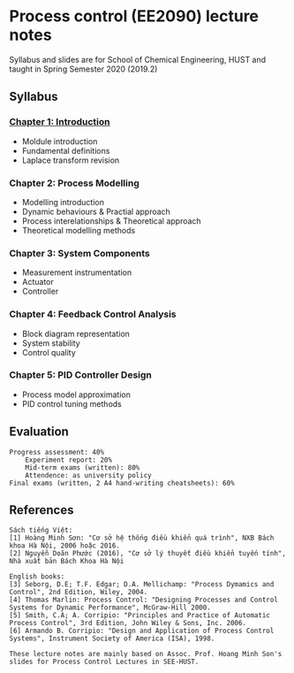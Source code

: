 # Process control (EE2090) lecture notes
Syllabus and slides are for School of Chemical Engineering, HUST and taught in Spring Semester 2020 (2019.2)

[comment]: <> (# Chú ý: sinh viên được sử dụng tài liệu là 2 tờ A4 viết tay khi làm bài thi cuối kỳ. **Không được sử dụng tài liệu photo, nếu sử dụng sẽ bị thu bài làm và mời ra khỏi phòng thi!**)

<!---
## Nội dung ôn tập cuối kỳ: 
**(Không sử dụng tài liệu khi thi cuối kỳ. Tuy nhiên sinh viên có thể chuẩn bị 2 tờ A4 viết tay (không sử dụng tài liệu photo), nếu được sử dụng khi làm bài sẽ có thông báo sau)**
* Chương 1: 
    * Nhận biết các biến quá trình
    * Hiểu và phân tích lưu đồ P&ID
* Chương 2:
    * Viết phương trình động học
* Chương 2 & 3:
    * Xác định hàm truyền đạt của đối tượng, hàm truyền đạt của van và thiết bị đo
    * Kiểu tác động của van (van đóng an toàn, mở an toàn)
* Chương 4:git
    * Sơ đồ khối của hệ điều khiển phản hồi với đầy đủ các thành phần (kết hợp với nội dung chương 3)
    * Khảo sát tính ổn định của hệ thống
* Chương 5:
    * Cấu trúc của bộ điều khiển P, PI, PID; ảnh hưởng của các thông số của bộ điều khiển lên hệ thống và cách chỉnh định
    * Xấp xỉ mô hình bậc cao về bậc thấp (mô hình bậc nhất, bậc 2 có trễ) sử dụng quy tắc luật chia đôi
    * Thiết kế bộ điều khiển theo mô hình mẫu
-->

## Syllabus
### [Chapter 1: Introduction](https://github.com/hoangducchinh/process_control_lectures/blob/master/C1_Introduction.pdf)

* Moldule introduction
* Fundamental definitions
* Laplace transform revision

### Chapter 2: Process Modelling
<!-- ### [Chapter 2: Process Modelling](https://github.com/hoangducchinh/process_control_lectures/blob/master/C2_Process_Model.pdf) -->

* Modelling introduction
* Dynamic behaviours & Practial approach
* Process interelationships & Theoretical approach
* Theoretical modelling methods

### Chapter 3: System Components
<!-- ### [Chapter 3: System Components](https://github.com/hoangducchinh/process_control_lectures/blob/master/C3_System_Components.pdf) -->

* Measurement instrumentation
* Actuator
* Controller

### Chapter 4: Feedback Control Analysis
<!-- ### [Chapter 4: Feedback Control Analysis](https://github.com/hoangducchinh/process_control_lectures/blob/master/C4_Feedback_Control_Analysis_updated.pdf) -->

* Block diagram representation
* System stability
* Control quality

### Chapter 5: PID Controller Design
<!-- ### [Chapter 5: PID Controller Design](https://github.com/hoangducchinh/process_control_lectures/blob/master/C5_PID_Tuning.pdf)-->

* Process model approximation
* PID control tuning methods

## Evaluation

    Progress assessment: 40% 
        Experiment report: 20%
        Mid-term exams (written): 80%
        Attendence: as university policy
    Final exams (written, 2 A4 hand-writing cheatsheets): 60%

## References
	
    Sách tiếng Việt:
    [1] Hoàng Minh Sơn: "Cơ sở hệ thống điều khiển quá trình", NXB Bách khoa Hà Nội, 2006 hoặc 2016.
    [2] Nguyễn Doãn Phước (2016), "Cơ sở lý thuyết điều khiển tuyến tính", Nhà xuất bản Bách Khoa Hà Nội

    English books:
    [3] Seborg, D.E; T.F. Edgar; D.A. Mellichamp: "Process Dymamics and Control", 2nd Edition, Wiley, 2004.
    [4] Thomas Marlin: Process Control: "Designing Processes and Control Systems for Dynamic Performance", McGraw-Hill 2000. 
    [5] Smith, C.A; A. Corripio: "Principles and Practice of Automatic Process Control", 3rd Edition, John Wiley & Sons, Inc. 2006.
    [6] Armando B. Corripio: "Design and Application of Process Control Systems", Instrument Society of America (ISA), 1998.
	
	These lecture notes are mainly based on Assoc. Prof. Hoang Minh Son's slides for Process Control Lectures in SEE-HUST.
